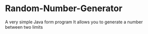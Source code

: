 # Random-Number-Generator
A very simple Java form program
It allows you to generate a number between two limits
